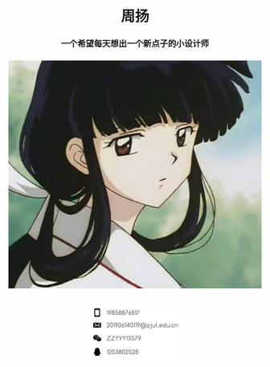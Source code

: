 <h1 align="center">周扬</h1>
<h3 align="center">一个希望每天想出一个新点子的小设计师</h3>
<h3 align="center"><p align="center"><center><img src="微信图片_20230925164506.png">
<h3 align="center"><p align="center"><center><img src="2bf1235b31d68b7ccbaf20fccc7d580 拷贝.png">
